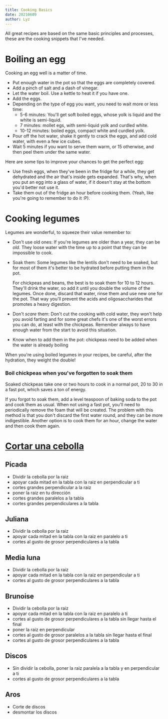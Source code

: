 ```yaml
---
title: Cooking Basics
date: 20210609
author: Lyz
---
```


All great recipes are based on the same basic principles and processes, these
are the cooking snippets that I've needed.

# Boiling an egg

Cooking an egg well is a matter of time.

- Put enough water in the pot so that the eggs are completely covered.
- Add a pinch of salt and a dash of vinegar.
- Let the water boil. Use a kettle to heat it if you have one.
- Add the eggs.
- Depending on the type of egg you want, you need to wait more or less time:
  - 5-6 minutes: You'll get soft boiled eggs, whose yolk is liquid and the
    white is semi-liquid.
  - 7 minutes: mollet egs, with semi-liquid yolk and curdled white.
  - 10-12 minutes: boiled eggs, compact white and curdled yolk.
- Pour off the hot water, shake it gently to crack the eggs, and add cold water,
  with even a few ice cubes.
- Wait 5 minutes if you want to serve them warm, or 15 otherwise, and then peel
  them under the same water.

Here are some tips to improve your chances to get the perfect egg:

- Use fresh eggs, when they've been in the fridge for a while, they get
  dehydrated and the air that's inside gets expanded. That's why, when you put
  an egg into a glass of water, if it doesn't stay at the bottom you'd better
  not use it.
- Take them out of the fridge an hour before cooking them. (Yeah, like you're
  going to remember to do it :P).

# Cooking legumes

Legumes are wonderful, to squeeze their value remember to:

- Don't use old ones: If you're legumes are older than a year, they can be
  _old_. They loose water with the time up to a point that they can be
  impossible to cook.
- Soak them: Some legumes like the lentils don't need to be soaked, but for most
  of them it's better to be hydrated before putting them in the pot.

  For chickpeas and beans, the best is to soak them for 10 to 12 hours.
  They'll drink the water, so add it until you double the volume of the
  legumes. Once done, discard that water, rinse them and use new one for the
  pot. That way you'll prevent the acids and oligosaccharides that promotes
  a heavy digestion.

- Don't _scare_ them: Don't cut the cooking with cold water, they won't help you
  avoid farting and for some great chefs it's one of the worst errors you can
  do, at least with the chickpeas. Remember always to have enough water from
  the start to avoid this situation.
- Know when to add them in the pot: chickpeas need to be added when the water is
  already boiling

When you're using boiled legumes in your recipes, be careful, after the
hydration, they weight the double!

### Boil chickpeas when you've forgotten to soak them

Soaked chickpeas take one or two hours to cook in a normal pot, 20 to 30 in
a fast pot, which saves a ton of energy.

If you forgot to soak them, add a level teaspoon of baking soda to the pot and
cook them as usual. When not using a fast pot, you'll need to periodically
remove the foam that will be created. The problem with this method is that you
don't discard the first water round, and they can be more indigestible. Another
option is to cook them for an hour, change the water and then cook them again.

# [Cortar una cebolla](https://inv.nadeko.net/watch?v=Muyummv-idU)

## Picada

- Dividir la cebolla por la raiz
- apoyar cada mitad en la tabla con la raiz en perpendicular a ti
- cortes grandes perpendicular a la raiz
- poner la raiz en tu dirección
- cortes grandes paralelos a la tabla
- cortes grandes perpendiculares a la tabla

## Juliana

- Dividir la cebolla por la raiz
- apoyar cada mitad en la tabla con la raiz en paralelo a ti
- cortes al gusto de grosor perpendiculares a la tabla

## Media luna

- Dividir la cebolla por la raiz
- apoyar cada mitad en la tabla con la raiz en perpendicular a ti
- cortes al gusto de grosor perpendiculares a la tabla

## Brunoise

- Dividir la cebolla por la raiz
- apoyar cada mitad en la tabla con la raiz en paralelo a ti
- cortes al gusto de grosor perpendiculares a la tabla sin llegar hasta el final
- poner la raiz en perpendicular
- cortes al gusto de grosor paralelos a la tabla sin llegar hasta el final
- cortes al gusto de grosor perpendiculares a la tabla 

## Discos

- Sin dividir la cebolla, poner la raiz paralela a la tabla y en perpendicular a ti
- cortes al gusto de grosor perpendiculares a la tabla 

## Aros

- Corte de discos
- desmontar los discos
